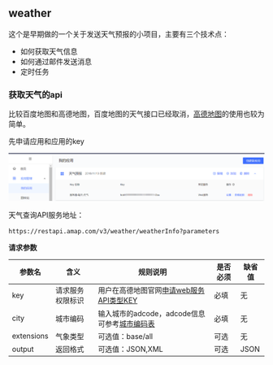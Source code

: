 ## weather

这个是早期做的一个关于发送天气预报的小项目，主要有三个技术点：

- 如何获取天气信息
- 如何通过邮件发送消息
- 定时任务

### 获取天气的api

比较百度地图和高德地图，百度地图的天气接口已经取消，[高德地图](https://lbs.amap.com/api/webservice/guide/api/weatherinfo)的使用也较为简单。

先申请应用和应用的key

![](./images/key.png)

天气查询API服务地址：

```shell
https://restapi.amap.com/v3/weather/weatherInfo?parameters
```

**请求参数**

| 参数名     | 含义             | 规则说明                                                     | 是否必须 | 缺省值 |
| ---------- | ---------------- | ------------------------------------------------------------ | -------- | ------ |
| key        | 请求服务权限标识 | 用户在高德地图官网[申请web服务API类型KEY](https://lbs.amap.com/dev/) | 必填     | 无     |
| city       | 城市编码         | 输入城市的adcode，adcode信息可参考[城市编码表](https://lbs.amap.com/api/webservice/download) | 必填     | 无     |
| extensions | 气象类型         | 可选值：base/all                                             | 可选     | 无     |
| output     | 返回格式         | 可选值：JSON,XML                                             | 可选     | JSON   |

